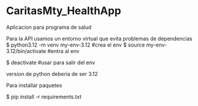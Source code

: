 # CaritasMty_HealthApp
Aplicacion para programa de salud

Para la API usamos un entorno virtual que evita problemas de dependencias
$ python3.12 -m venv my-env-3.12 #crea el env
$ source my-env-3.12/bin/activate #entra al env

$ deactivate #usar para salir del env

version de python deberia de ser 3.12

Para installar paquetes

$ pip install -r requirements.txt

